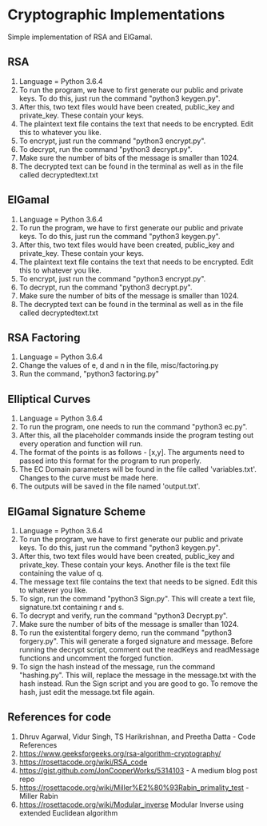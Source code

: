 # Cryptographic Implementations

Simple implementation of RSA and ElGamal.

## RSA 
1. Language = Python 3.6.4
2. To run the program, we have to first generate our public and private keys. To do this, just run the command
"python3 keygen.py".
3. After this, two text files would have been created, public_key and private_key. These contain your keys.
4. The plaintext text file contains the text that needs to be encrypted. Edit this to whatever you like. 
5. To encrypt, just run the command "python3 encrypt.py".
6. To decrypt, run the command "python3 decrypt.py".
7. Make sure the number of bits of the message is smaller than 1024.
8. The decrypted text can be found in the terminal as well as in the file called decryptedtext.txt

## ElGamal
1. Language = Python 3.6.4
2. To run the program, we have to first generate our public and private keys. To do this, just run the command
"python3 keygen.py".
3. After this, two text files would have been created, public_key and private_key. These contain your keys.
4. The plaintext text file contains the text that needs to be encrypted. Edit this to whatever you like. 
5. To encrypt, just run the command "python3 encrypt.py".
6. To decrypt, run the command "python3 decrypt.py".
7. Make sure the number of bits of the message is smaller than 1024.
8. The decrypted text can be found in the terminal as well as in the file called decryptedtext.txt

## RSA Factoring
1. Language = Python 3.6.4
2. Change the values of e, d and n in the file, misc/factoring.py
3. Run the command, "python3 factoring.py"

## Elliptical Curves
1. Language = Python 3.6.4
2. To run the program, one needs to run the command "python3 ec.py".
3. After this, all the placeholder commands inside the program testing out every operation and function will run.
4. The format of the points is as follows - [x,y]. The arguments need to passed into this format for the program to run properly.
5. The EC Domain parameters will be found in the file called 'variables.txt'. Changes to the curve must be made here.
6. The outputs will be saved in the file named 'output.txt'.

## ElGamal Signature Scheme
1. Language = Python 3.6.4
2. To run the program, we have to first generate our public and private keys. To do this, just run the command
"python3 keygen.py".
3. After this, two text files would have been created, public_key and private_key. These contain your keys. Another file is the text file containing the value of q.
4. The message text file contains the text that needs to be signed. Edit this to whatever you like. 
5. To sign,  run the command "python3 Sign.py". This will create a text file, signature.txt containing r and s.
6. To decrypt and verify, run the command "python3 Decrypt.py".
7. Make sure the number of bits of the message is smaller than 1024.
8. To run the existentital forgery demo, run the command "python3 forgery.py". This will generate a forged signature and message. Before running the decrypt script, comment out the readKeys and readMessage functions and uncomment the forged function.
9. To sign the hash instead of the message, run the command "hashing.py". This will, replace the message in the message.txt with the hash instead. Run the Sign script and you are good to go. To remove the hash, just edit the message.txt file again. 

## References for code
1. Dhruv Agarwal, Vidur Singh, TS Harikrishnan, and Preetha Datta - Code References
2. https://www.geeksforgeeks.org/rsa-algorithm-cryptography/
3. https://rosettacode.org/wiki/RSA_code
4. https://gist.github.com/JonCooperWorks/5314103 - A medium blog post repo
5. https://rosettacode.org/wiki/Miller%E2%80%93Rabin_primality_test - Miller Rabin
6. https://rosettacode.org/wiki/Modular_inverse Modular Inverse using extended Euclidean algorithm
